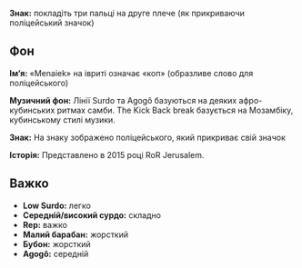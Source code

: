 **Знак:** покладіть три пальці на друге плече (як прикриваючи поліцейський
значок)

## Фон

**Ім’я:** «Menaiek» на івриті означає «коп» (образливе слово для поліцейського)

**Музичний фон:** Лінії Surdo та Agogô базуються на деяких афро-кубинських
ритмах самби. The Kick Back break базується на Мозамбіку, кубинському стилі
музики.

**Знак:** На знаку зображено поліцейського, який прикриває свій значок

**Історія:** Представлено в 2015 році RoR Jerusalem.

## Важко

* **Low Surdo:** легко
* **Середній/високий сурдо:** складно
* **Rep:** важко
* **Малий барабан:** жорсткий
* **Бубон:** жорсткий
* **Agogô:** середній

